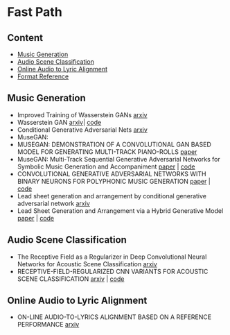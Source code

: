# Fast Path

## Content
- [Music Generation](#music-generation)
- [Audio Scene Classification](#audio-scene-classification)
- [Online Audio to Lyric Alignment](#online-audio-to-lyric-alignment)
- [Format Reference](https://github.com/tigerneil/awesome-deep-rl/edit/master/README.md)

## Music Generation
* Improved Training of Wasserstein GANs [arxiv](https://arxiv.org/pdf/1704.00028.pdf)
* Wasserstein GAN [arxiv](https://arxiv.org/pdf/1701.07875.pdf)| [code](https://github.com/eriklindernoren/PyTorch-GAN/blob/master/implementations/wgan/wgan.py)
* Conditional Generative Adversarial Nets [arxiv](https://arxiv.org/pdf/1411.1784.pdf)
* MuseGAN:
* MUSEGAN: DEMONSTRATION OF A CONVOLUTIONAL GAN BASED MODEL FOR GENERATING MULTI-TRACK PIANO-ROLLS [paper](https://salu133445.github.io/musegan/pdf/musegan-ismir2017-lbd-paper.pdf)
* MuseGAN: Multi-Track Sequential Generative Adversarial Networks for Symbolic Music Generation and Accompaniment [paper](https://salu133445.github.io/musegan/pdf/musegan-aaai2018-paper.pdf) | [code](https://github.com/salu133445/musegan)
* CONVOLUTIONAL GENERATIVE ADVERSARIAL NETWORKS WITH BINARY NEURONS FOR POLYPHONIC MUSIC GENERATION [paper](https://salu133445.github.io/bmusegan/pdf/bmusegan-ismir2018-paper.pdf) | [code](https://github.com/salu133445/bmusegan)
* Lead sheet generation and arrangement by conditional generative adversarial network [arxiv](https://arxiv.org/pdf/1807.11161.pdf)
* Lead Sheet Generation and Arrangement via a Hybrid Generative Model [paper](https://liuhaumin.github.io/LeadsheetArrangement/pdf/ismir2018leadsheetarrangement.pdf) | [code](https://github.com/liuhaumin/LeadsheetArrangement)

## Audio Scene Classification

* The Receptive Field as a Regularizer in Deep Convolutional Neural Networks for Acoustic Scene Classification [arxiv](https://arxiv.org/pdf/1907.01803.pdf)
* RECEPTIVE-FIELD-REGULARIZED CNN VARIANTS FOR ACOUSTIC SCENE CLASSIFICATION [arxiv](https://arxiv.org/pdf/1909.02859.pdf) | [code](https://github.com/kkoutini/cpjku_dcase20)

## Online Audio to Lyric Alignment
* ON-LINE AUDIO-TO-LYRICS ALIGNMENT BASED ON A REFERENCE PERFORMANCE [arxiv](https://arxiv.org/pdf/2107.14496.pdf)



